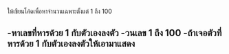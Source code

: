 ให้เขียนโค้ดเพื่อหาจำนวนเฉพาะตั้งแต่ 1 ถึง 100



-หาเลขที่หารด้วย 1 กับตัวเองลงตัว
-วนเลข 1 ถึง 100
-ถ้าเจอตัวที่หารด้วย 1 กับตัวเองลงตัวให้เอามาแสดง
-